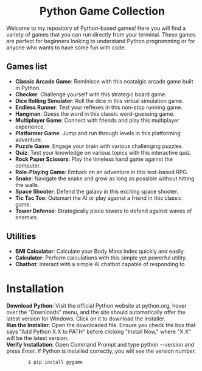 <h1 align="center"> Python Game Collection</h1>

Welcome to my repository of Python-based games! Here you will find a variety of games that you can run directly from your terminal. These games are perfect for beginners looking to understand Python programming or for anyone who wants to have some fun with code.

## Games list
- **Classic Arcade Game**: Reminisce with this nostalgic arcade game built in Python.
- **Checker**: Challenge yourself with this strategic board game.
- **Dice Rolling Simulator**: Roll the dice in this virtual simulation game.
- **Endless Runner**: Test your reflexes in this non-stop running game.
- **Hangman**: Guess the word in this classic word-guessing game.
- **Multiplayer Game**: Connect with friends and play this multiplayer experience.
- **Platformer Game**: Jump and run through levels in this platforming adventure.
- **Puzzle Game**: Engage your brain with various challenging puzzles.
- **Quiz**: Test your knowledge on various topics with this interactive quiz.
- **Rock Paper Scissors**: Play the timeless hand game against the computer.
- **Role-Playing Game**: Embark on an adventure in this text-based RPG.
- **Snake**: Navigate the snake and grow as long as possible without hitting the walls.
- **Space Shooter**: Defend the galaxy in this exciting space shooter.
- **Tic Tac Toe**: Outsmart the AI or play against a friend in this classic game.
- **Tower Defense**: Strategically place towers to defend against waves of enemies.
  
## Utilities
- **BMI Calculator**: Calculate your Body Mass Index quickly and easily.
- **Calculator**: Perform calculations with this simple yet powerful utility.
- **Chatbot**: Interact with a simple AI chatbot capable of responding to

# Installation
**Download Python**: Visit the official Python website at python.org, hover over the "Downloads" menu, and the site should automatically offer the latest version for Windows. Click on it to download the installer.<br>
**Run the Installer**: Open the downloaded file. Ensure you check the box that says "Add Python X.X to PATH" before clicking "Install Now," where "X.X" will be the latest version.<br>
**Verify Installation**: Open Command Prompt and type python --version and press Enter. If Python is installed correctly, you will see the version number.<br>
            
            $ pip install pygame
